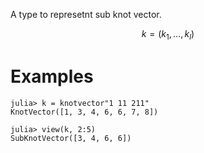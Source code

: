 A type to represetnt sub knot vector.

$$
k=(k_1,\dots,k_l)
$$

# Examples

```jldoctest
julia> k = knotvector"1 11 211"
KnotVector([1, 3, 4, 6, 6, 7, 8])

julia> view(k, 2:5)
SubKnotVector([3, 4, 6, 6])
```
